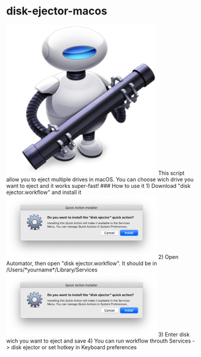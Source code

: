 # disk-ejector-macos
<img src="https://github.com/Awesomefreeman/disk-ejector-macos/blob/master/img/dims.png?raw=true" alt="automator" width="400"/> 
This script allow you to eject multiple drives in macOS. You can choose wich drive you want to eject and it works super-fast!
### How to use it
1) Download "disk ejector.workflow" and install it
<img src="https://github.com/Awesomefreeman/disk-ejector-macos/blob/master/img/Screenshot%202020-06-20%20at%2021.08.21%201.png?raw=true" alt="screenshot" width="400"/>
2) Open Automator, then open "disk ejector.workflow". It should be in /Users/*yourname*/Library/Services
<img src="https://github.com/Awesomefreeman/disk-ejector-macos/blob/master/img/Screenshot%202020-06-20%20at%2021.08.21%201.png?raw=true" alt="screenshot" width="400"/>
3) Enter disk wich you want to eject and save
4) You can run workflow throuth Services -> disk ejector or set hotkey in Keyboard preferences
